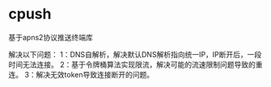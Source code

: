 # cpush

基于apns2协议推送终端库

解决以下问题：
1：DNS自解析，解决默认DNS解析指向统一IP，IP断开后，一段时间无法连接。
2：基于令牌桶算法实现限流，解决可能的流速限制问题导致的重连。
3：解决无效token导致连接断开的问题。
